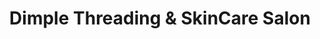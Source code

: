 ---
title: "Dimple Threading & SkinCare Salon"
url: /orlando/dimple-threading-und-skincare-salon/
shop: Kosmetik
---